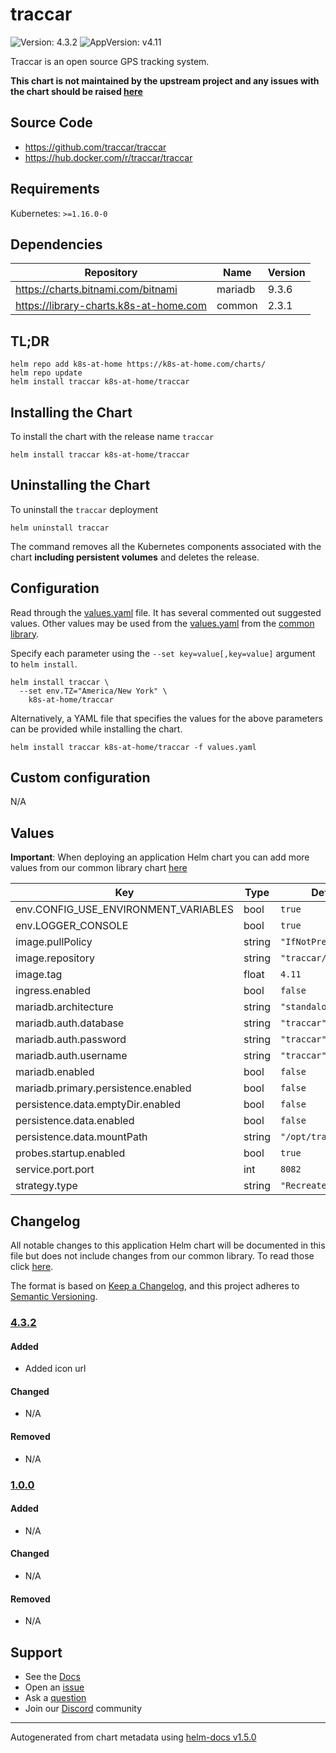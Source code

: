 # traccar

![Version: 4.3.2](https://img.shields.io/badge/Version-4.3.2-informational?style=flat-square) ![AppVersion: v4.11](https://img.shields.io/badge/AppVersion-v4.11-informational?style=flat-square)

Traccar is an open source GPS tracking system.

**This chart is not maintained by the upstream project and any issues with the chart should be raised [here](https://github.com/k8s-at-home/charts/issues/new/choose)**

## Source Code

* <https://github.com/traccar/traccar>
* <https://hub.docker.com/r/traccar/traccar>

## Requirements

Kubernetes: `>=1.16.0-0`

## Dependencies

| Repository | Name | Version |
|------------|------|---------|
| https://charts.bitnami.com/bitnami | mariadb | 9.3.6 |
| https://library-charts.k8s-at-home.com | common | 2.3.1 |

## TL;DR

```console
helm repo add k8s-at-home https://k8s-at-home.com/charts/
helm repo update
helm install traccar k8s-at-home/traccar
```

## Installing the Chart

To install the chart with the release name `traccar`

```console
helm install traccar k8s-at-home/traccar
```

## Uninstalling the Chart

To uninstall the `traccar` deployment

```console
helm uninstall traccar
```

The command removes all the Kubernetes components associated with the chart **including persistent volumes** and deletes the release.

## Configuration

Read through the [values.yaml](./values.yaml) file. It has several commented out suggested values.
Other values may be used from the [values.yaml](https://github.com/k8s-at-home/library-charts/tree/main/charts/stable/common/values.yaml) from the [common library](https://github.com/k8s-at-home/library-charts/tree/main/charts/stable/common).

Specify each parameter using the `--set key=value[,key=value]` argument to `helm install`.

```console
helm install traccar \
  --set env.TZ="America/New York" \
    k8s-at-home/traccar
```

Alternatively, a YAML file that specifies the values for the above parameters can be provided while installing the chart.

```console
helm install traccar k8s-at-home/traccar -f values.yaml
```

## Custom configuration

N/A

## Values

**Important**: When deploying an application Helm chart you can add more values from our common library chart [here](https://github.com/k8s-at-home/library-charts/tree/main/charts/stable/common)

| Key | Type | Default | Description |
|-----|------|---------|-------------|
| env.CONFIG_USE_ENVIRONMENT_VARIABLES | bool | `true` |  |
| env.LOGGER_CONSOLE | bool | `true` |  |
| image.pullPolicy | string | `"IfNotPresent"` |  |
| image.repository | string | `"traccar/traccar"` |  |
| image.tag | float | `4.11` |  |
| ingress.enabled | bool | `false` |  |
| mariadb.architecture | string | `"standalone"` |  |
| mariadb.auth.database | string | `"traccar"` |  |
| mariadb.auth.password | string | `"traccar"` |  |
| mariadb.auth.username | string | `"traccar"` |  |
| mariadb.enabled | bool | `false` |  |
| mariadb.primary.persistence.enabled | bool | `false` |  |
| persistence.data.emptyDir.enabled | bool | `false` |  |
| persistence.data.enabled | bool | `false` |  |
| persistence.data.mountPath | string | `"/opt/traccar/data"` |  |
| probes.startup.enabled | bool | `true` |  |
| service.port.port | int | `8082` |  |
| strategy.type | string | `"Recreate"` |  |

## Changelog

All notable changes to this application Helm chart will be documented in this file but does not include changes from our common library. To read those click [here](https://github.com/k8s-at-home/library-charts/tree/main/charts/stable/common#changelog).

The format is based on [Keep a Changelog](https://keepachangelog.com/en/1.0.0/), and this project adheres to [Semantic Versioning](https://semver.org/spec/v2.0.0.html).

### [4.3.2]

#### Added

- Added icon url

#### Changed

- N/A

#### Removed

- N/A

### [1.0.0]

#### Added

- N/A

#### Changed

- N/A

#### Removed

- N/A

[4.3.2]: #4.3.2
[1.0.0]: #1.0.0

## Support

- See the [Docs](https://docs.k8s-at-home.com/our-helm-charts/getting-started/)
- Open an [issue](https://github.com/k8s-at-home/charts/issues/new/choose)
- Ask a [question](https://github.com/k8s-at-home/organization/discussions)
- Join our [Discord](https://discord.gg/sTMX7Vh) community

----------------------------------------------
Autogenerated from chart metadata using [helm-docs v1.5.0](https://github.com/norwoodj/helm-docs/releases/v1.5.0)
